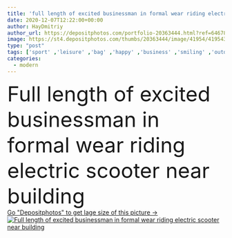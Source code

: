 ```yaml
---
title: 'full length of excited businessman in formal wear riding electric scooter near building '
date: 2020-12-07T12:22:00+00:00
author: HayDmitriy
author_url: https://depositphotos.com/portfolio-20363444.html?ref=64678756
image: https://st4.depositphotos.com/thumbs/20363444/image/41954/419543166/api_thumb_450.jpg?forcejpeg=true
type: "post"
tags: ['sport' ,'leisure' ,'bag' ,'happy' ,'business' ,'smiling' ,'outdoors' ,'success' ,'cheerful' ,'caucasian' ,'transport' ,'vehicle' ,'man' ,'electric' ,'tech' ,'modern' ,'emotion' ,'architecture' ,'building' ,'corporate' ,'urban' ,'suit' ,'mobility' ,'manager' ,'professional' ,'lifestyle' ,'businessman' ,'street' ,'future' ,'ride' ,'handsome' ,'excited' ,'scooter' ,'bearded' ,'hipster' ,'copy space' ,'one person' ,'formal wear' ,'Full Length' ,'electric scooter' ,'e scooter' ]
categories: 
  - modern
---
```

<div aling="center">
            <font size="60"> Full length of excited businessman in formal wear riding electric scooter near building</font>   
</div>
<div>
    <a href='https://st4.depositphotos.com/thumbs/20363444/image/41954/419543166/api_thumb_450.jpg?forcejpeg=true?ref=64678756' target=_blank > Go "Depositphotos" to get lage size of this picture ->
        <img href='https://st4.depositphotos.com/thumbs/20363444/image/41954/419543166/api_thumb_450.jpg?forcejpeg=true?ref=64678756' src='https://st4.depositphotos.com/20363444/41954/i/950/depositphotos_419543166-stock-photo-full-length-excited-businessman-formal.jpg?forcejpeg=true' alt='Full length of excited businessman in formal wear riding electric scooter near building' >
    </a>
</div>
